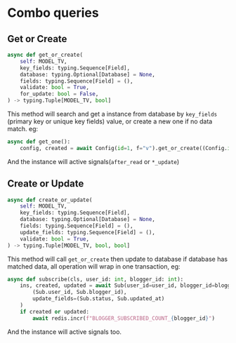 # Combo queries

## Get or Create

```python
async def get_or_create(
    self: MODEL_TV,
    key_fields: typing.Sequence[Field],
    database: typing.Optional[Database] = None,
    fields: typing.Sequence[Field] = (),
    validate: bool = True,
    for_update: bool = False,
) -> typing.Tuple[MODEL_TV, bool]
```

This method will search and get a instance from database by `key_fields` (primary key or unique key fields) value, or create a new one if no data match. eg:
```python
async def get_one():
    config, created = await Config(id=1, f="v").get_or_create((Config.id,))
```
And the instance will active signals(`after_read` or `*_update`)

## Create or Update

```python
async def create_or_update(
    self: MODEL_TV,
    key_fields: typing.Sequence[Field],
    database: typing.Optional[Database] = None,
    fields: typing.Sequence[Field] = (),
    update_fields: typing.Sequence[Field] = (),
    validate: bool = True,
) -> typing.Tuple[MODEL_TV, bool, bool]
```

This method will call `get_or_create` then update to database if database has matched data, all operation will wrap in one transaction, eg:
```python
async def subscribe(cls, user_id: int, blogger_id: int):
    ins, created, updated = await Sub(user_id=user_id, blogger_id=blogger_id, status=Sub.Status.SUBSCRIBED).create_or_update(
        (Sub.user_id, Sub.blogger_id),
        update_fields=(Sub.status, Sub.updated_at)
    )
    if created or updated:
        await redis.incr(f"BLOGGER_SUBSCRIBED_COUNT_{blogger_id}")
```

And the instance will active signals too.
